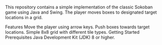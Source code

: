 This repository contains a simple implementation of the classic Sokoban game using Java and Swing. The player moves boxes to designated target locations in a grid.

Features
Move the player using arrow keys.
Push boxes towards target locations.
Simple 8x8 grid with different tile types.
Getting Started
Prerequisites
Java Development Kit (JDK) 8 or higher.

